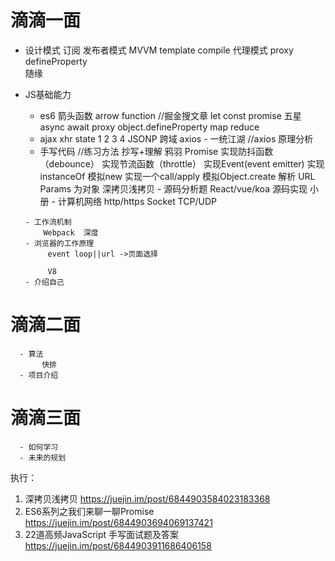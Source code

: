  # 滴滴一面 
 - 设计模式
     订阅 发布者模式 MVVM template compile
     代理模式  proxy   defineProperty                                                                                                   
     随缘
 - JS基础能力
      - es6
          箭头函数  arrow  function //掘金搜文章
          let const 
          promise  五星
          async await
          proxy
          object.defineProperty
          map reduce
      - ajax
          xhr state 1 2 3  4 
          JSONP 跨域
          axios - 一统江湖 //axios 原理分析
      - 手写代码
            //练习方法  抄写+理解      鸦羽
            Promise 
            实现防抖函数（debounce）
            实现节流函数（throttle）
            实现Event(event emitter)
            实现instanceOf
            模拟new
            实现一个call/apply
            模拟Object.create
            解析 URL Params 为对象
            深拷贝浅拷贝
       - 源码分析题
            React/vue/koa  源码实现
            小册
       - 计算机网络
            http/https
            Socket    TCP/UDP
            
       - 工作流机制
           Webpack  深度
       - 浏览器的工作原理  
            event loop||url ->页面选择

            V8  
       - 介绍自己
      
# 滴滴二面
      - 算法
           快排
      - 项目介绍
      
# 滴滴三面
      - 如何学习
      - 未来的规划



执行：
 1. 深拷贝浅拷贝
 https://juejin.im/post/6844903584023183368
 2. ES6系列之我们来聊一聊Promise
 https://juejin.im/post/6844903694069137421
 3. 22道高频JavaScript 手写面试题及答案
 https://juejin.im/post/6844903911686406158